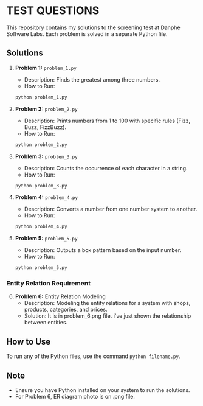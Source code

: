 # TEST QUESTIONS

This repository contains my solutions to the screening test at Danphe Software Labs. Each problem is solved in a separate Python file.

## Solutions

1. **Problem 1:** `problem_1.py`
    - Description: Finds the greatest among three numbers.
    - How to Run:
    ```python
    python problem_1.py
    ```

2. **Problem 2:** `problem_2.py`
    - Description: Prints numbers from 1 to 100 with specific rules (Fizz, Buzz, FizzBuzz).
    - How to Run: 
    ```python
    python problem_2.py
    ```

3. **Problem 3:** `problem_3.py`
    - Description: Counts the occurrence of each character in a string.
    - How to Run: 
    ```python
    python problem_3.py
    ```

4. **Problem 4:** `problem_4.py`
    - Description: Converts a number from one number system to another.
    - How to Run: 
    ```python
    python problem_4.py
    ```

5. **Problem 5:** `problem_5.py`
    - Description: Outputs a box pattern based on the input number.
    - How to Run: 
    ```python
    python problem_5.py
    ```

### Entity Relation Requirement

6. **Problem 6:** Entity Relation Modeling
    - Description: Modeling the entity relations for a system with shops, products, categories, and prices.
    - Solution: It is in problem_6.png file. i've just shown the relationship between entities.

## How to Use

To run any of the Python files, use the command `python filename.py`.

## Note

- Ensure you have Python installed on your system to run the solutions.
- For Problem 6, ER diagram photo is on .png file.
